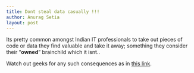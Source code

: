 ```yaml
---
title: Dont steal data casually !!!
author: Anurag Setia
layout: post
---
```

Its pretty common amongst Indian IT professionals to take out pieces of code or data they find valuable and take it away; something they consider their &#8220;**owned**&#8221; brainchild which it isnt..

Watch out geeks for any such consequences as in [this link](http://timesofindia.indiatimes.com/city/delhi/Travel-site-CEO-held-in-data-theft-case/articleshow/6285516.cms).